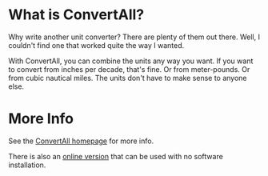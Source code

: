 # What is ConvertAll?

Why write another unit converter? There are plenty of them out there. Well, I
couldn't find one that worked quite the way I wanted.

With ConvertAll, you can combine the units any way you want. If you want to
convert from inches per decade, that's fine. Or from meter-pounds. Or from
cubic nautical miles. The units don't have to make sense to anyone else.

# More Info

See the [ConvertAll homepage](http://convertall.bellz.org) for more info.

There is also an [online version](http://convertall-js.bellz.org) that can
be used with no software installation.
